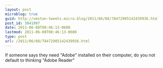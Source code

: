 ```yaml
---
layout: post
microblog: true
guid: http://vmstan-tweets.micro.blog/2011/06/08/78472905142439936.html
post_id: 3041907
date: 2011-06-08T08:46:13-0600
lastmod: 2011-06-08T08:46:13-0600
type: post
url: /2011/06/08/78472905142439936.html
---
```

If someone says they need "Adobe" installed on their computer, do you not default to thinking "Adobe Reader"
